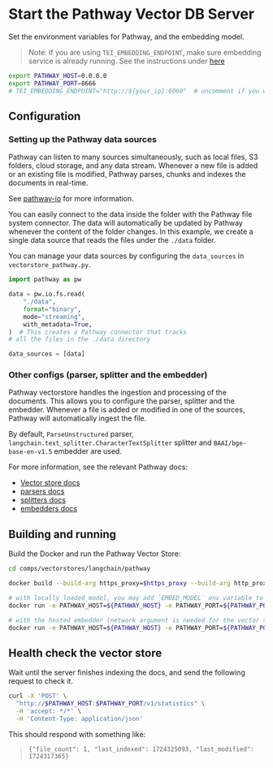 # Start the Pathway Vector DB Server

Set the environment variables for Pathway, and the embedding model.

> Note: If you are using `TEI_EMBEDDING_ENDPOINT`, make sure embedding service is already running.
> See the instructions under [here](../../../retrievers/langchain/pathway/README.md)

```bash
export PATHWAY_HOST=0.0.0.0
export PATHWAY_PORT=8666
# TEI_EMBEDDING_ENDPOINT="http://${your_ip}:6060"  # uncomment if you want to use the hosted embedding service, example: "http://127.0.0.1:6060"
```

## Configuration

### Setting up the Pathway data sources

Pathway can listen to many sources simultaneously, such as local files, S3 folders, cloud storage, and any data stream. Whenever a new file is added or an existing file is modified, Pathway parses, chunks and indexes the documents in real-time.

See [pathway-io](https://pathway.com/developers/api-docs/pathway-io) for more information.

You can easily connect to the data inside the folder with the Pathway file system connector. The data will automatically be updated by Pathway whenever the content of the folder changes. In this example, we create a single data source that reads the files under the `./data` folder.

You can manage your data sources by configuring the `data_sources` in `vectorstore_pathway.py`.

```python
import pathway as pw

data = pw.io.fs.read(
    "./data",
    format="binary",
    mode="streaming",
    with_metadata=True,
)  # This creates a Pathway connector that tracks
# all the files in the ./data directory

data_sources = [data]
```

### Other configs (parser, splitter and the embedder)

Pathway vectorstore handles the ingestion and processing of the documents.
This allows you to configure the parser, splitter and the embedder.
Whenever a file is added or modified in one of the sources, Pathway will automatically ingest the file.

By default, `ParseUnstructured` parser, `langchain.text_splitter.CharacterTextSplitter` splitter and `BAAI/bge-base-en-v1.5` embedder are used.

For more information, see the relevant Pathway docs:

- [Vector store docs](https://pathway.com/developers/api-docs/pathway-xpacks-llm/vectorstore)
- [parsers docs](https://pathway.com/developers/api-docs/pathway-xpacks-llm/parsers)
- [splitters docs](https://pathway.com/developers/api-docs/pathway-xpacks-llm/splitters)
- [embedders docs](https://pathway.com/developers/api-docs/pathway-xpacks-llm/embedders)

## Building and running

Build the Docker and run the Pathway Vector Store:

```bash
cd comps/vectorstores/langchain/pathway

docker build --build-arg https_proxy=$https_proxy --build-arg http_proxy=$http_proxy -t vectorstore-pathway .

# with locally loaded model, you may add `EMBED_MODEL` env variable to configure the model.
docker run -e PATHWAY_HOST=${PATHWAY_HOST} -e PATHWAY_PORT=${PATHWAY_PORT} -e http_proxy=$http_proxy -e https_proxy=$https_proxy -v ./data:/app/data -p ${PATHWAY_PORT}:${PATHWAY_PORT} vectorstore-pathway

# with the hosted embedder (network argument is needed for the vector server to reach to the embedding service)
docker run -e PATHWAY_HOST=${PATHWAY_HOST} -e PATHWAY_PORT=${PATHWAY_PORT} -e TEI_EMBEDDING_ENDPOINT=${TEI_EMBEDDING_ENDPOINT} -e http_proxy=$http_proxy -e https_proxy=$https_proxy -v ./data:/app/data -p ${PATHWAY_PORT}:${PATHWAY_PORT} --network="host" vectorstore-pathway
```

## Health check the vector store

Wait until the server finishes indexing the docs, and send the following request to check it.

```bash
curl -X 'POST' \
  "http://$PATHWAY_HOST:$PATHWAY_PORT/v1/statistics" \
  -H 'accept: */*' \
  -H 'Content-Type: application/json'
```

This should respond with something like:

> `{"file_count": 1, "last_indexed": 1724325093, "last_modified": 1724317365}`
